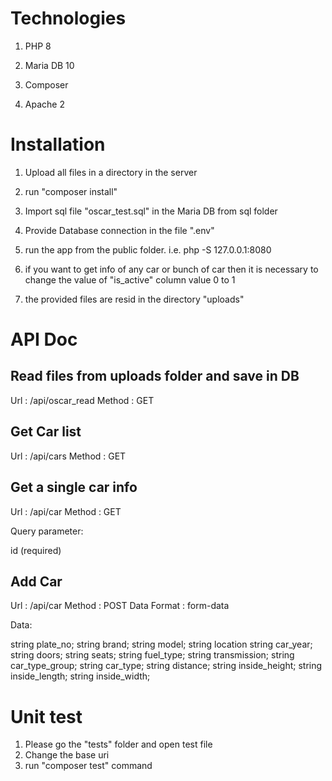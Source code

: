 # Technologies

1. PHP 8

2. Maria DB 10

3. Composer

4. Apache 2


# Installation 

1. Upload all files in a directory in the server

2. run "composer install"

3. Import sql file "oscar_test.sql" in the Maria DB from sql folder

4. Provide Database connection in the file ".env"

5. run the app from the public folder. i.e. php -S 127.0.0.1:8080

6. if you want to get info of any car or bunch of car then it is necessary to change 
	the value of "is_active" column value 0 to 1

7. the provided files are resid in the directory "uploads"


# API Doc

 
## Read files from uploads folder and save in DB

Url : /api/oscar_read
Method : GET

## Get Car list

Url : /api/cars
Method : GET

## Get a single car info

Url : /api/car
Method : GET

Query parameter:

id (required)


## Add Car

Url : /api/car
Method : POST
Data Format : form-data

Data:

string plate_no;
string brand;
string model;
string location
string car_year;
string doors;
string seats;
string fuel_type;
string transmission;
string car_type_group;
string car_type;
string distance;
string inside_height;
string inside_length;
string inside_width;


# Unit test
1. Please go the "tests" folder and open test file
2. Change the base uri 
3. run "composer test" command  
